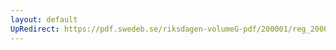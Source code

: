 ```yaml
---
layout: default
UpRedirect: https://pdf.swedeb.se/riksdagen-volumeG-pdf/200001/reg_200001/reg_200001_0074.pdf
---
```

